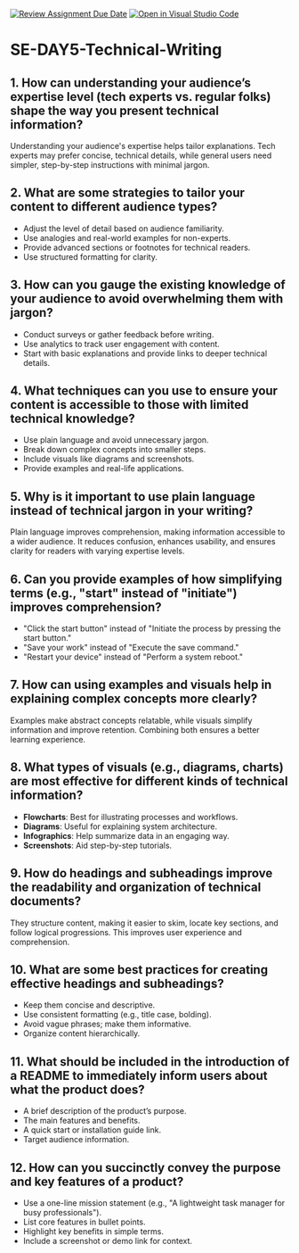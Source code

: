 [![Review Assignment Due Date](https://classroom.github.com/assets/deadline-readme-button-22041afd0340ce965d47ae6ef1cefeee28c7c493a6346c4f15d667ab976d596c.svg)](https://classroom.github.com/a/zsAR-pyY)
[![Open in Visual Studio Code](https://classroom.github.com/assets/open-in-vscode-2e0aaae1b6195c2367325f4f02e2d04e9abb55f0b24a779b69b11b9e10269abc.svg)](https://classroom.github.com/online_ide?assignment_repo_id=18923510&assignment_repo_type=AssignmentRepo)
# SE-DAY5-Technical-Writing
## 1. How can understanding your audience’s expertise level (tech experts vs. regular folks) shape the way you present technical information?
Understanding your audience's expertise helps tailor explanations. Tech experts may prefer concise, technical details, while general users need simpler, step-by-step instructions with minimal jargon.

## 2. What are some strategies to tailor your content to different audience types?
- Adjust the level of detail based on audience familiarity.
- Use analogies and real-world examples for non-experts.
- Provide advanced sections or footnotes for technical readers.
- Use structured formatting for clarity.

## 3. How can you gauge the existing knowledge of your audience to avoid overwhelming them with jargon?
- Conduct surveys or gather feedback before writing.
- Use analytics to track user engagement with content.
- Start with basic explanations and provide links to deeper technical details.

## 4. What techniques can you use to ensure your content is accessible to those with limited technical knowledge?
- Use plain language and avoid unnecessary jargon.
- Break down complex concepts into smaller steps.
- Include visuals like diagrams and screenshots.
- Provide examples and real-life applications.

## 5. Why is it important to use plain language instead of technical jargon in your writing?
Plain language improves comprehension, making information accessible to a wider audience. It reduces confusion, enhances usability, and ensures clarity for readers with varying expertise levels.

## 6. Can you provide examples of how simplifying terms (e.g., "start" instead of "initiate") improves comprehension?
- "Click the start button" instead of "Initiate the process by pressing the start button."
- "Save your work" instead of "Execute the save command."
- "Restart your device" instead of "Perform a system reboot."

## 7. How can using examples and visuals help in explaining complex concepts more clearly?
Examples make abstract concepts relatable, while visuals simplify information and improve retention. Combining both ensures a better learning experience.

## 8. What types of visuals (e.g., diagrams, charts) are most effective for different kinds of technical information?
- **Flowcharts**: Best for illustrating processes and workflows.
- **Diagrams**: Useful for explaining system architecture.
- **Infographics**: Help summarize data in an engaging way.
- **Screenshots**: Aid step-by-step tutorials.

## 9. How do headings and subheadings improve the readability and organization of technical documents?
They structure content, making it easier to skim, locate key sections, and follow logical progressions. This improves user experience and comprehension.

## 10. What are some best practices for creating effective headings and subheadings?
- Keep them concise and descriptive.
- Use consistent formatting (e.g., title case, bolding).
- Avoid vague phrases; make them informative.
- Organize content hierarchically.

## 11. What should be included in the introduction of a README to immediately inform users about what the product does?
- A brief description of the product’s purpose.
- The main features and benefits.
- A quick start or installation guide link.
- Target audience information.

## 12. How can you succinctly convey the purpose and key features of a product?
- Use a one-line mission statement (e.g., "A lightweight task manager for busy professionals").
- List core features in bullet points.
- Highlight key benefits in simple terms.
- Include a screenshot or demo link for context.
